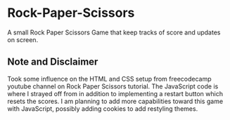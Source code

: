 # Rock-Paper-Scissors
A small Rock Paper Scissors Game that keep tracks of score and updates on screen.

## Note and Disclaimer
Took some influence on the HTML and CSS setup from freecodecamp youtube channel on Rock Paper Scissors tutorial. The JavaScript code is where I strayed off from in addition to implementing a restart button which resets the scores. I am planning to add more capabilities toward this game with JavaScript, possibly adding cookies to add restyling themes.
